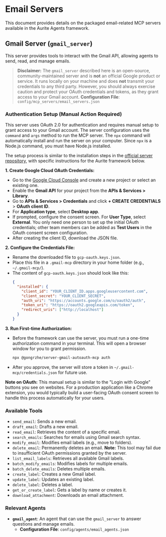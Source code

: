 # Email Servers

This document provides details on the packaged email-related MCP servers available in the Aurite Agents framework.

## Gmail Server (`gmail_server`)

This server provides tools to interact with the Gmail API, allowing agents to send, read, and manage emails.

> **Disclaimer:**
> The `gmail_server` described here is an open-source, community-maintained server and is **not** an official Google product or service. It runs locally on your machine and does **not** transmit your credentials to any third party. However, you should always exercise caution and protect your OAuth credentials and tokens, as they grant access to your Gmail account.
**Configuration File**: `config/mcp_servers/email_servers.json`

### Authentication Setup (Manual Action Required)

This server uses OAuth 2.0 for authentication and requires manual setup to grant access to your Gmail account. The server configuration uses the `command` and `args` method to run the MCP server. The `npx` command will automatically install and run the server on your computer. Since `npx` is a Node.js command, you must have Node.js installed.

The setup process is similar to the installation steps in the [official server repository](https://github.com/GongRzhe/Gmail-MCP-Server), with specific instructions for the Aurite framework below.

**1. Create Google Cloud OAuth Credentials:**

*   Go to the [Google Cloud Console](https://console.cloud.google.com/) and create a new project or select an existing one.
*   Enable the **Gmail API** for your project from the **APIs & Services > Library**.
*   Go to **APIs & Services > Credentials** and click **+ CREATE CREDENTIALS** > **OAuth client ID**.
*   For **Application type**, select **Desktop app**.
*   If prompted, configure the consent screen. For **User Type**, select **External**. You only need one person to set up the initial OAuth credentials; other team members can be added as **Test Users** in the OAuth consent screen configuration.
*   After creating the client ID, download the JSON file.

**2. Configure the Credentials File:**

*   Rename the downloaded file to `gcp-oauth.keys.json`.
*   Place this file in a `.gmail-mcp` directory in your home folder (e.g., `~/.gmail-mcp/`).
*   The content of `gcp-oauth.keys.json` should look like this:
    ```json
    {
      "installed": {
        "client_id": "YOUR_CLIENT_ID.apps.googleusercontent.com",
        "client_secret": "YOUR_CLIENT_SECRET",
        "auth_uri": "https://accounts.google.com/o/oauth2/auth",
        "token_uri": "https://oauth2.googleapis.com/token",
        "redirect_uris": ["http://localhost"]
      }
    }
    ```

**3. Run First-time Authorization:**

*   Before the framework can use the server, you must run a one-time authorization command in your terminal. This will open a browser window for you to grant permission.
    ```bash
    npx @gongrzhe/server-gmail-autoauth-mcp auth
    ```
*   After you approve, the server will store a token in `~/.gmail-mcp/credentials.json` for future use.

**Note on OAuth:** This manual setup is similar to the "Login with Google" buttons you see on websites. For a production application like a Chrome extension, you would typically build a user-facing OAuth consent screen to handle this process automatically for your users.

### Available Tools

*   `send_email`: Sends a new email.
*   `draft_email`: Drafts a new email.
*   `read_email`: Retrieves the content of a specific email.
*   `search_emails`: Searches for emails using Gmail search syntax.
*   `modify_email`: Modifies email labels (e.g., move to folders).
*   `delete_email`: Permanently deletes an email. **Note:** This tool may fail due to insufficient OAuth permissions granted by the server.
*   `list_email_labels`: Retrieves all available Gmail labels.
*   `batch_modify_emails`: Modifies labels for multiple emails.
*   `batch_delete_emails`: Deletes multiple emails.
*   `create_label`: Creates a new Gmail label.
*   `update_label`: Updates an existing label.
*   `delete_label`: Deletes a label.
*   `get_or_create_label`: Gets a label by name or creates it.
*   `download_attachment`: Downloads an email attachment.

### Relevant Agents

*   **`gmail_agent`**: An agent that can use the `gmail_server` to answer questions and manage emails.
    *   **Configuration File**: `config/agents/email_agents.json`
